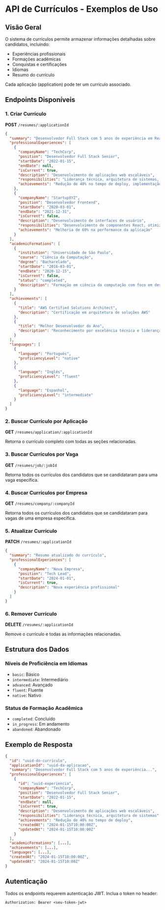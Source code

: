 # API de Currículos - Exemplos de Uso

## Visão Geral

O sistema de currículos permite armazenar informações detalhadas sobre candidatos, incluindo:
- Experiências profissionais
- Formações acadêmicas
- Conquistas e certificações
- Idiomas
- Resumo do currículo

Cada aplicação (application) pode ter um currículo associado.

## Endpoints Disponíveis

### 1. Criar Currículo
**POST** `/resumes/:applicationId`

```json
{
  "summary": "Desenvolvedor Full Stack com 5 anos de experiência em React, Node.js e Python. Especializado em aplicações web escaláveis e arquiteturas de microserviços.",
  "professionalExperiences": [
    {
      "companyName": "TechCorp",
      "position": "Desenvolvedor Full Stack Senior",
      "startDate": "2022-01-15",
      "endDate": null,
      "isCurrent": true,
      "description": "Desenvolvimento de aplicações web escaláveis",
      "responsibilities": "Liderança técnica, arquitetura de sistemas, mentoria de desenvolvedores juniores",
      "achievements": "Redução de 40% no tempo de deploy, implementação de CI/CD"
    },
    {
      "companyName": "StartupXYZ",
      "position": "Desenvolvedor Frontend",
      "startDate": "2020-03-01",
      "endDate": "2021-12-31",
      "isCurrent": false,
      "description": "Desenvolvimento de interfaces de usuário",
      "responsibilities": "Desenvolvimento de componentes React, otimização de performance",
      "achievements": "Melhoria de 60% na performance da aplicação"
    }
  ],
  "academicFormations": [
    {
      "institution": "Universidade de São Paulo",
      "course": "Ciência da Computação",
      "degree": "Bacharelado",
      "startDate": "2016-03-01",
      "endDate": "2020-12-15",
      "isCurrent": false,
      "status": "completed",
      "description": "Formação em ciência da computação com foco em desenvolvimento de software"
    }
  ],
  "achievements": [
    {
      "title": "AWS Certified Solutions Architect",
      "description": "Certificação em arquitetura de soluções AWS"
    },
    {
      "title": "Melhor Desenvolvedor do Ano",
      "description": "Reconhecimento por excelência técnica e liderança"
    }
  ],
  "languages": [
    {
      "language": "Português",
      "proficiencyLevel": "native"
    },
    {
      "language": "Inglês",
      "proficiencyLevel": "fluent"
    },
    {
      "language": "Espanhol",
      "proficiencyLevel": "intermediate"
    }
  ]
}
```

### 2. Buscar Currículo por Aplicação
**GET** `/resumes/application/:applicationId`

Retorna o currículo completo com todas as seções relacionadas.

### 3. Buscar Currículos por Vaga
**GET** `/resumes/job/:jobId`

Retorna todos os currículos dos candidatos que se candidataram para uma vaga específica.

### 4. Buscar Currículos por Empresa
**GET** `/resumes/company/:companyId`

Retorna todos os currículos dos candidatos que se candidataram para vagas de uma empresa específica.

### 5. Atualizar Currículo
**PATCH** `/resumes/:applicationId`

```json
{
  "summary": "Resumo atualizado do currículo",
  "professionalExperiences": [
    {
      "companyName": "Nova Empresa",
      "position": "Tech Lead",
      "startDate": "2024-01-01",
      "isCurrent": true,
      "description": "Nova experiência profissional"
    }
  ]
}
```

### 6. Remover Currículo
**DELETE** `/resumes/:applicationId`

Remove o currículo e todas as informações relacionadas.

## Estrutura dos Dados

### Níveis de Proficiência em Idiomas
- `basic`: Básico
- `intermediate`: Intermediário
- `advanced`: Avançado
- `fluent`: Fluente
- `native`: Nativo



### Status de Formação Acadêmica
- `completed`: Concluído
- `in_progress`: Em andamento
- `abandoned`: Abandonado

## Exemplo de Resposta

```json
{
  "id": "uuid-do-curriculo",
  "applicationId": "uuid-da-aplicacao",
  "summary": "Desenvolvedor Full Stack com 5 anos de experiência...",
  "professionalExperiences": [
    {
      "id": "uuid-experiencia",
      "companyName": "TechCorp",
      "position": "Desenvolvedor Full Stack Senior",
      "startDate": "2022-01-15",
      "endDate": null,
      "isCurrent": true,
      "description": "Desenvolvimento de aplicações web escaláveis",
      "responsibilities": "Liderança técnica, arquitetura de sistemas",
      "achievements": "Redução de 40% no tempo de deploy",
      "createdAt": "2024-01-15T10:00:00Z",
      "updatedAt": "2024-01-15T10:00:00Z"
    }
  ],
  "academicFormations": [...],
  "achievements": [...],
  "languages": [...],
  "createdAt": "2024-01-15T10:00:00Z",
  "updatedAt": "2024-01-15T10:00Z"
}
```

## Autenticação

Todos os endpoints requerem autenticação JWT. Inclua o token no header:

```
Authorization: Bearer <seu-token-jwt>
``` 